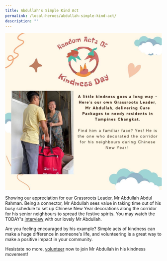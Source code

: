 ```yaml
---
title: Abdullah's Simple Kind Act
permalink: /local-heroes/abdullah-simple-kind-act/
description: ""
---
```

![](/images/abdullah.JPG)

Showing our appreciation for our Grassroots Leader, Mr Abdullah Abdul Rahman. Being a connector, Mr Abdullah sees value in taking time out of his busy schedule to set up Chinese New Year decorations along the corridor for his senior neighbours to spread the festive spirits. You may watch the TODAY's [interview](https://youtu.be/IXHRR72C7KQ) with our lovely Mr Abdullah. 

Are you feeling encouraged by his example? Simple acts of kindness can make a huge difference in someone's life, and volunteering is a great way to make a positive impact in your community. 

Hesistate no more, [volunteer](https://form.gov.sg/63e61a35b1cf750011109bd7) now to join Mr Abdullah in his kindness movement!